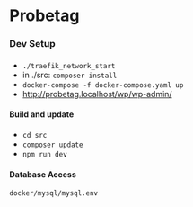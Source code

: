 # Probetag

### Dev Setup
####
* `./traefik_network_start`
* in ./src: `composer install`
* `docker-compose -f docker-compose.yaml up`
* http://probetag.localhost/wp/wp-admin/

#### Build and update
* `cd src`
* `composer update`
* `npm run dev`

#### Database Access
`docker/mysql/mysql.env`
